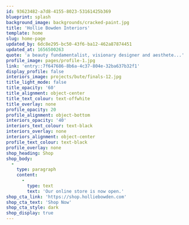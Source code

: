 ```yaml
---
id: 93623482-a7d8-4155-8023-53161425b369
blueprint: splash
background_image: backgrounds/cracked-paint.jpg
title: 'Hollie Bowden Interiors'
template: home
slug: home-page
updated_by: 6dc8e295-bc50-43f6-ba12-462a87874451
updated_at: 1656500263
quote: 'a beauty fundamentalist, visionary designer and aesthete...'
profile_image: pages/profile-1.jpg
link: 'entry::7f647686-8b6a-4c37-804e-32ba637b32f1'
display_profile: false
interiors_image: projects/bute/finals-12.jpg
title_light_mode: false
title_opacity: '60'
title_alignment: object-center
title_text_colour: text-offwhite
title_overlay: none
profile_opacity: 20
profile_alignment: object-bottom
interiors_opacity: '40'
interiors_text_colour: text-black
interiors_overlay: none
interiors_alignment: object-center
profile_text_colour: text-black
profile_overlay: none
shop_heading: Shop
shop_body:
  -
    type: paragraph
    content:
      -
        type: text
        text: 'Our online store is now open.'
shop_cta_link: 'https://shop.holliebowden.com'
shop_cta_text: 'Shop Now'
shop_cta_style: dark
shop_display: true
---
```

